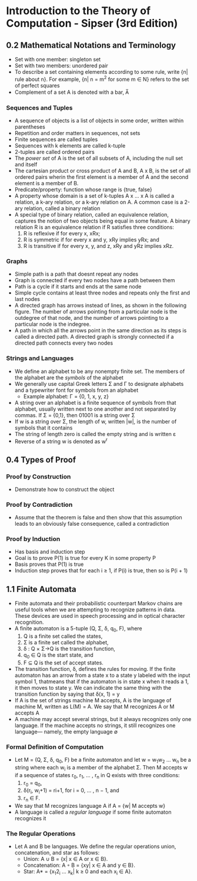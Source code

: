 # Introduction to the Theory of Computation - Sipser (3rd Edition)
## 0.2 Mathematical Notations and Terminology
* Set with one member: singleton set
* Set with two members: unordered pair
* To describe a set containing elements according to some rule, write {n| rule about n}. For example, {n| n = m<sup>2</sup> for some m ∈ N} refers to the set of perfect squares
* Complement of a set A is denoted with a bar, A̅
### Sequences and Tuples
* A sequence of objects is a list of objects in some order, written within parentheses
* Repetition and order matters in sequences, not sets
* Finite sequences are called tuples
* Sequences with k elements are called k-tuple
* 2-tuples are called ordered pairs
* The *power set* of A is the set of all subsets of A, including the null set and itself
* The cartesian product or cross product of A and B, A x B, is the set of all ordered pairs wherin the first element is a member of A and the second element is a member of B.
* Predicate/property: function whose range is {true, false}
* A property whose domain is a set of k-tuples A x ... x A is called a relation, a k-ary relation, or a k-ary relation on A. A common case is a 2-ary relation, called a binary relation
* A special type of binary relation, called an equivalence relation, captures the notion of two objects being equal in some feature. A binary relation R is an equivalence relation if R satisfies three conditions:
  1. R is reflexive if for every x, xRx;
  2. R is symmetric if for every x and y, xRy implies yRx; and
  3. R is transitive if for every x, y, and z, xRy and yRz implies xRz.
### Graphs
* Simple path is a path that doesnt repeat any nodes
* Graph is connected if every two nodes have a path between them
* Path is a cycle if it starts and ends at the same node
* Simple cycle contains at least three nodes and repeats only the first and last nodes
* A directed graph has arrows instead of lines, as shown in the following figure. The number of arrows pointing from a particular node is the outdegree of that node, and the number of arrows pointing to a particular node is the indegree.
* A path in which all the arrows point in the same direction as its steps is called a directed path. A directed graph is strongly connected if a directed path connects every two nodes
### Strings and Languages
* We define an alphabet to be any nonempty finite set. The members of the alphabet are the *symbols* of the alphabet
* We generally use capital Greek letters Σ and Γ to designate alphabets and a typewriter font for symbols from an alphabet
  * Example alphabet: Γ = {0, 1, x, y, z}
* A string over an alphabet is a finite sequence of symbols from that alphabet, usually written next to one another and not separated by commas. If Σ = {0,1}, then 01001 is a string over Σ
* If w is a string over Σ, the length of w, written |w|, is the number of symbols that it contains
* The string of length zero is called the empty string and is written ε
* Reverse of a string w is denoted as w<sup>r</sup>
## 0.4 Types of Proof
### Proof by Construction
* Demonstrate how to construct the object
### Proof by Contradiction
* Assume that the theorem is false and then show that this assumption leads to an obviously false consequence, called a contradiction
### Proof by Induction
* Has basis and induction step
* Goal is to prove P(1) is true for every K in some property P
* Basis proves that P(1) is true
* Induction step proves that for each i ≥ 1, if P(i) is true, then so is P(i + 1)
## 1.1 Finite Automata
* Finite automata and their probabilistic counterpart Markov chains are useful tools when we are attempting to recognize patterns in data. These devices are used in speech processing and in optical character recognition.
* A finite automaton is a 5-tuple (Q, Σ, δ, q<sub>0</sub>, F), where
   1. Q is a finite set called the states,
   2. Σ is a finite set called the alphabet,
   3. δ : Q × Σ→Q is the transition function,
   4. q<sub>0</sub> ∈ Q is the start state, and
   5. F ⊆ Q is the set of accept states.
* The transition function, δ, defines the rules for moving. If the finite automaton has an arrow from a state x to a state y labeled with the input symbol 1, thatmeans that if the automaton is in state x when it reads a 1, it then moves to state y. We can indicate the same thing with the transition function by saying that δ(x, 1) = y
* If A is the set of strings machine M accepts, A is the language of machine M, written as L(M) = A. We say that M recognizes A or M accepts A
* A machine may accept several strings, but it always recognizes only one language. If the machine accepts no strings, it still recognizes one language— namely, the empty language ∅
### Formal Definition of Computation
* Let M = (Q, Σ, δ, q<sub>0</sub>, F) be a finite automaton and let w = w<sub>1</sub>w<sub>2</sub> ... w<sub>n</sub> be a string where each w<sub>i</sub> is a member of the alphabet Σ. Then M accepts w if a sequence of states r<sub>0</sub>, r<sub>1</sub>, ... , r<sub>n</sub> in Q exists with three conditions:
  1. r<sub>0</sub> = q<sub>0</sub>,
  2. δ(r<sub>i</sub>, w<sub>i</sub>+1) = ri+1, for i = 0, ... , n − 1, and
  3. r<sub>n</sub> ∈ F.
* We say that M recognizes language A if A = {w| M accepts w}
* A language is called a *regular language* if some finite automaton recognizes it
### The Regular Operations
* Let A and B be languages. We define the regular operations union, concatenation, and star as follows:
  * Union: A ∪ B = {x| x ∈ A or x ∈ B}.
  * Concatenation: A ◦ B = {xy| x ∈ A and y ∈ B}.
  * Star: A* = {x<sub>1</sub>2<sub>i</sub> ... x<sub>k</sub>| k ≥ 0 and each x<sub>i</sub> ∈ A}.
